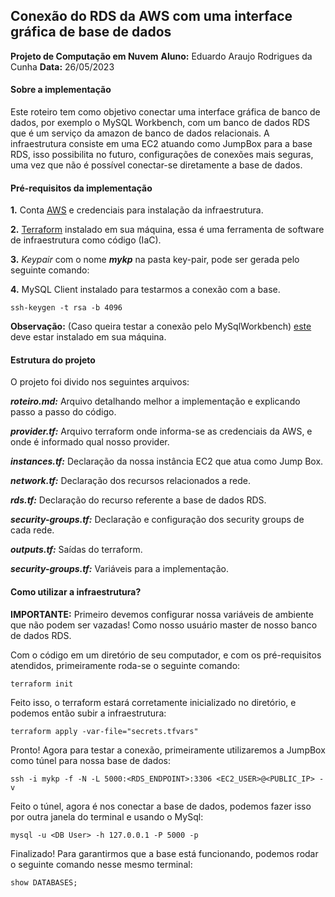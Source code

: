 ## Conexão do RDS da AWS com uma interface gráfica de base de dados
**Projeto de Computação em Nuvem**
**Aluno:** Eduardo Araujo Rodrigues da Cunha
**Data:** 26/05/2023

#### Sobre a implementação

Este roteiro tem como objetivo conectar uma interface gráfica de banco de dados, por exemplo o MySQL Workbench, com um banco de dados RDS que é um serviço da amazon de banco de dados relacionais. 
A infraestrutura consiste em uma EC2 atuando como JumpBox para a base RDS, isso possibilita no futuro, configurações de conexões mais seguras, uma vez que não é possível conectar-se diretamente a base de dados.

#### Pré-requisitos da implementação

**1.** Conta [AWS](https://aws.amazon.com/pt/) e credenciais para instalação da infraestrutura.


**2.** [Terraform](https://www.terraform.io/) instalado em sua máquina, essa é uma ferramenta de software de infraestrutura como código (IaC).

**3.** *Keypair* com o nome ***mykp*** na pasta key-pair, pode ser gerada pelo seguinte comando:

**4.** MySQL Client instalado para testarmos a conexão com a base.

```
ssh-keygen -t rsa -b 4096
```

**Observação:** (Caso queira testar a conexão pelo MySqlWorkbench) [este](https://www.mysql.com/products/workbench/) deve estar instalado em sua máquina.

#### Estrutura do projeto

O projeto foi divido nos seguintes arquivos:

***roteiro&period;md:*** Arquivo detalhando melhor a implementação e explicando passo a passo do código.

***provider&period;tf:*** Arquivo terraform onde informa-se as credenciais da AWS, e onde é informado qual nosso provider.

***instances&period;tf:*** Declaração da nossa instância EC2 que atua como Jump Box.

***network&period;tf:*** Declaração dos recursos relacionados a rede.

***rds&period;tf:*** Declaração do recurso referente a base de dados RDS.

***security-groups&period;tf:*** Declaração e configuração dos security groups de cada rede.

***outputs&period;tf:*** Saídas do terraform.

***security-groups&period;tf:*** Variáveis para a implementação.


#### Como utilizar a infraestrutura?

**IMPORTANTE:** Primeiro devemos configurar nossa variáveis de ambiente que não podem ser vazadas! Como nosso usuário master de nosso banco de dados RDS.

Com o código em um diretório de seu computador, e com os pré-requisitos atendidos, primeiramente roda-se o seguinte comando:

```
terraform init
```

Feito isso, o terraform estará corretamente inicializado no diretório, e podemos então subir a infraestrutura:

```
terraform apply -var-file="secrets.tfvars"
```

Pronto! Agora para testar a conexão, primeiramente utilizaremos a JumpBox como túnel para nossa base de dados:

```
ssh -i mykp -f -N -L 5000:<RDS_ENDPOINT>:3306 <EC2_USER>@<PUBLIC_IP> -v
```

Feito o túnel, agora é nos conectar a base de dados, podemos fazer isso por outra janela do terminal e usando o MySql:
```
mysql -u <DB User> -h 127.0.0.1 -P 5000 -p
```

Finalizado! Para garantirmos que a base está funcionando, podemos rodar o seguinte comando nesse mesmo terminal:
```
show DATABASES;
```
